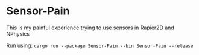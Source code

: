 # Sensor-Pain
This is my painful experience trying to use sensors in Rapier2D and NPhysics

Run using: `cargo run --package Sensor-Pain --bin Sensor-Pain --release`